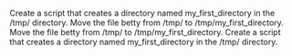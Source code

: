 Create a script that creates a directory named my_first_directory in the /tmp/ directory.
Move the file betty from /tmp/ to /tmp/my_first_directory.
Move the file betty from /tmp/ to /tmp/my_first_directory.
Create a script that creates a directory named my_first_directory in the /tmp/ directory.
